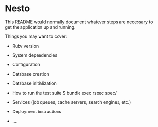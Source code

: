 # Nesto

This README would normally document whatever steps are necessary to get the
application up and running.


Things you may want to cover:

* Ruby version

* System dependencies

* Configuration

* Database creation

* Database initialization

* How to run the test suite
  $ bundle exec rspec spec/

* Services (job queues, cache servers, search engines, etc.)

* Deployment instructions

* ....
